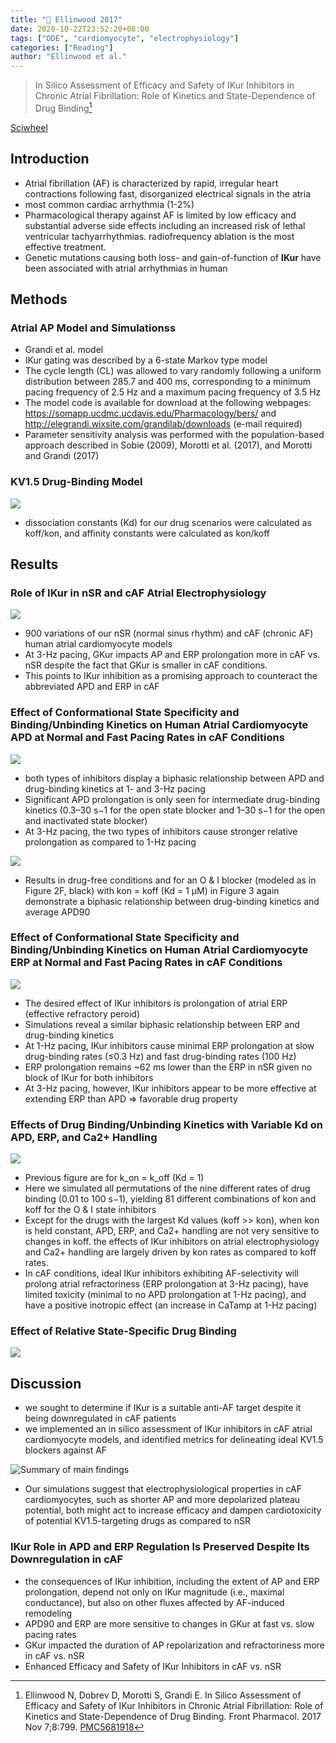 ```yaml
---
title: "📒 Ellinwood 2017"
date: 2020-10-22T23:52:20+08:00
tags: ["ODE", "cardiomyocyte", "electrophysiology"]
categories: ["Reading"]
author: "Ellinwood et al."
---
```


> In Silico Assessment of Efficacy and Safety of IKur Inhibitors in Chronic Atrial Fibrillation: Role of Kinetics and State-Dependence of Drug Binding[^1]

[^1]: Ellinwood N, Dobrev D, Morotti S, Grandi E. In Silico Assessment of Efficacy and Safety of IKur Inhibitors in Chronic Atrial Fibrillation: Role of Kinetics and State-Dependence of Drug Binding. Front Pharmacol. 2017 Nov 7;8:799. [PMC5681918](http://www.ncbi.nlm.nih.gov/pmc/articles/PMC5681918)

[Sciwheel](https://sciwheel.com/work/#/items/6117352)

<!--more-->

## Introduction
* Atrial fibrillation (AF) is characterized by rapid, irregular heart contractions following fast, disorganized electrical signals in the atria
*  most common cardiac arrhythmia (1-2%)
* Pharmacological therapy against AF is limited by low efficacy and substantial adverse side effects including an increased risk of lethal ventricular tachyarrhythmias. radiofrequency ablation is the most effective treatment.
* Genetic mutations causing both loss- and gain-of-function of **IKur** have been associated with atrial arrhythmias in human

## Methods
### Atrial AP Model and Simulationss
* Grandi et al. model
* IKur gating was described by a 6-state Markov type model
* The cycle length (CL) was allowed to vary randomly following a uniform distribution between 285.7 and 400 ms, corresponding to a minimum pacing frequency of 2.5 Hz and a maximum pacing frequency of 3.5 Hz
* The model code is available for download at the following webpages: https://somapp.ucdmc.ucdavis.edu/Pharmacology/bers/ and http://elegrandi.wixsite.com/grandilab/downloads (e-mail required)
* Parameter sensitivity analysis was performed with the population-based approach described in Sobie (2009), Morotti et al. (2017), and Morotti and Grandi (2017)
### KV1.5 Drug-Binding Model
![](https://www.frontiersin.org/files/Articles/301424/fphar-08-00799-HTML/image_m/fphar-08-00799-g002.jpg)
* dissociation constants (Kd) for our drug scenarios were calculated as koff/kon, and affinity constants were calculated as kon/koff

## Results
### Role of IKur in nSR and cAF Atrial Electrophysiology
![](https://www.frontiersin.org/files/Articles/301424/fphar-08-00799-HTML/image_m/fphar-08-00799-g001.jpg)
* 900 variations of our nSR (normal sinus rhythm) and cAF (chronic AF) human atrial cardiomyocyte models
* At 3-Hz pacing, GKur impacts AP and ERP prolongation more in cAF vs. nSR despite the fact that GKur is smaller in cAF conditions.
* This points to IKur inhibition as a promising approach to counteract the abbreviated APD and ERP in cAF

### Effect of Conformational State Specificity and Binding/Unbinding Kinetics on Human Atrial Cardiomyocyte APD at Normal and Fast Pacing Rates in cAF Conditions
![](https://www.frontiersin.org/files/Articles/301424/fphar-08-00799-HTML/image_m/fphar-08-00799-g002.jpg)
* both types of inhibitors display a biphasic relationship between APD and drug-binding kinetics at 1- and 3-Hz pacing
* Significant APD prolongation is only seen for intermediate drug-binding kinetics (0.3–30 s−1 for the open state blocker and 1–30 s−1 for the open and inactivated state blocker)
* At 3-Hz pacing, the two types of inhibitors cause stronger relative prolongation as compared to 1-Hz pacing

![](https://www.frontiersin.org/files/Articles/301424/fphar-08-00799-HTML/image_m/fphar-08-00799-g003.jpg)
* Results in drug-free conditions and for an O & I blocker (modeled as in Figure 2F, black) with kon = koff (Kd = 1 μM) in Figure 3 again demonstrate a biphasic relationship between drug-binding kinetics and average APD90

### Effect of Conformational State Specificity and Binding/Unbinding Kinetics on Human Atrial Cardiomyocyte ERP at Normal and Fast Pacing Rates in cAF Conditions
![](https://www.frontiersin.org/files/Articles/301424/fphar-08-00799-HTML/image_m/fphar-08-00799-g004.jpg)
* The desired effect of IKur inhibitors is prolongation of atrial ERP (effective refractory peroid)
*  Simulations reveal a similar biphasic relationship between ERP and drug-binding kinetics
* At 1-Hz pacing, IKur inhibitors cause minimal ERP prolongation at slow drug-binding rates (≤0.3 Hz) and fast drug-binding rates (100 Hz)
* ERP prolongation remains ~62 ms lower than the ERP in nSR given no block of IKur for both inhibitors
* At 3-Hz pacing, however, IKur inhibitors appear to be more effective at extending ERP than APD => favorable drug property
### Effects of Drug Binding/Unbinding Kinetics with Variable Kd on APD, ERP, and Ca2+ Handling
![](https://www.frontiersin.org/files/Articles/301424/fphar-08-00799-HTML/image_m/fphar-08-00799-g005.jpg)
* Previous figure are for k_on = k_off (Kd = 1)
* Here we simulated all permutations of the nine different rates of drug binding (0.01 to 100 s−1), yielding 81 different combinations of kon and koff for the O & I state inhibitors
* Except for the drugs with the largest Kd values (koff >> kon), when kon is held constant, APD, ERP, and Ca2+ handling are not very sensitive to changes in koff. the effects of IKur inhibitors on atrial electrophysiology and Ca2+ handling are largely driven by kon rates as compared to koff rates.
* In cAF conditions, ideal IKur inhibitors exhibiting AF-selectivity will prolong atrial refractoriness (ERP prolongation at 3-Hz pacing), have limited toxicity (minimal to no APD prolongation at 1-Hz pacing), and have a positive inotropic effect (an increase in CaTamp at 1-Hz pacing)

### Effect of Relative State-Specific Drug Binding
![](https://www.frontiersin.org/files/Articles/301424/fphar-08-00799-HTML/image_m/fphar-08-00799-g006.jpg)

## Discussion
* we sought to determine if IKur is a suitable anti-AF target despite it being downregulated in cAF patients
* we implemented an in silico assessment of IKur inhibitors in cAF atrial cardiomyocyte models, and identified metrics for delineating ideal KV1.5 blockers against AF

![](https://www.frontiersin.org/files/Articles/301424/fphar-08-00799-HTML/image_m/fphar-08-00799-g007.jpg "Summary of main findings")

* Our simulations suggest that electrophysiological properties in cAF cardiomyocytes, such as shorter AP and more depolarized plateau potential, both might act to increase efficacy and dampen cardiotoxicity of potential KV1.5-targeting drugs as compared to nSR

### IKur Role in APD and ERP Regulation Is Preserved Despite Its Downregulation in cAF
*  the consequences of IKur inhibition, including the extent of AP and ERP prolongation, depend not only on IKur magnitude (i.e., maximal conductance), but also on other fluxes affected by AF-induced remodeling
* APD90 and ERP are more sensitive to changes in GKur at fast vs. slow pacing rates
* GKur impacted the duration of AP repolarization and refractoriness more in cAF vs. nSR
* Enhanced Efficacy and Safety of IKur Inhibitors in cAF vs. nSR

